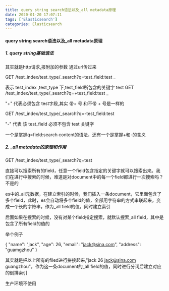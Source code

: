 ```yaml
---
title: query string search语法以及_all metadata原理
date: 2020-01-20 17:07:11
tags: ['Elasticsearch']
categories: Elasticsearch
---
```


#### query string search语法以及_all metadata原理

##### 1.  query string基础语法

其实就是http请求,报附加的参数 通过url传过来

GET /test_index/test_type/_search?q=test_field:test _

表示 test_index ,test_type  下,test_field所包含的关键字 test 
GET /test_index/test_type/_search?q=+test_field:test  _

 "+" 代表必须包含 test字段,其实 带+ 号 和不带 + 号是一样的

GET /test_index/test_type/_search?q=-test_field:test

"-" 代表 该 test_field 必须不包含 test 关键字 

一个是掌握q=field:search content的语法，还有一个是掌握+和-的含义

##### 2. _all metadata的原理和作用

GET /test_index/test_type/_search?q=test

直接可以搜索所有的field，任意一个field包含指定的关键字就可以搜索出来。我们在进行中搜索的时候，难道是对document中的每一个field都进行一次搜索吗？不是的

es中的_all元数据，在建立索引的时候，我们插入一条document，它里面包含了多个field，此时，es会自动将多个field的值，全部用字符串的方式串联起来，变成一个长的字符串，作为_all field的值，同时建立索引

后面如果在搜索的时候，没有对某个field指定搜索，就默认搜索_all field，其中是包含了所有field的值的

举个例子

{
  "name": "jack",
  "age": 26,
  "email": "jack@sina.com",
  "address": "guamgzhou"
}

其实就是把以上所有的filed进行拼接起来,"jack 26 jack@sina.com guangzhou"，作为这一条document的_all field的值，同时进行分词后建立对应的倒排索引

生产环境不使用

